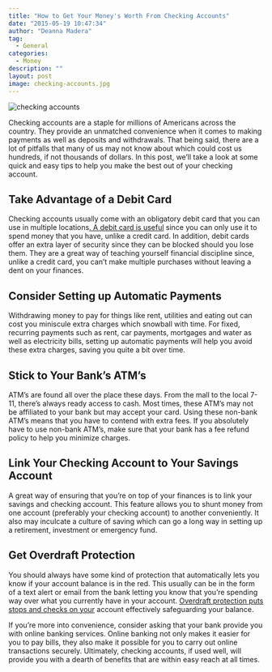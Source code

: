 ```yaml
---
title: "How to Get Your Money's Worth From Checking Accounts"
date: "2015-05-19 10:47:34"
author: "Deanna Madera"
tag:
  - General
categories:
  - Money
description: ""
layout: post
image: checking-accounts.jpg
---
```


![checking accounts](http://mt2.wpengine.com/wp-content/uploads/2015/03/checking-accounts.jpg)

Checking accounts are a staple for millions of Americans across the country. They provide an unmatched convenience when it comes to making payments as well as deposits and withdrawals. That being said, there are a lot of pitfalls that many of us may not know about which could cost us hundreds, if not thousands of dollars. In this post, we’ll take a look at some quick and easy tips to help you make the best out of your checking account.

## Take Advantage of a Debit Card

Checking accounts usually come with an obligatory debit card that you can use in multiple locations[. A debit card is useful](http://www.quickenloans.com/blog/debit-cards-convenience-hassle) since you can only use it to spend money that you have, unlike a credit card. In addition, debit cards offer an extra layer of security since they can be blocked should you lose them. They are a great way of teaching yourself financial discipline since, unlike a credit card, you can’t make multiple purchases without leaving a dent on your finances.

## Consider Setting up Automatic Payments

Withdrawing money to pay for things like rent, utilities and eating out can cost you miniscule extra charges which snowball with time. For fixed, recurring payments such as rent, car payments, mortgages and water as well as electricity bills, setting up automatic payments will help you avoid these extra charges, saving you quite a bit over time.

## Stick to Your Bank’s ATM’s

ATM’s are found all over the place these days. From the mall to the local 7-11, there’s always ready access to cash. Most times, these ATM’s may not be affiliated to your bank but may accept your card. Using these non-bank ATM’s means that you have to contend with extra fees. If you absolutely have to use non-bank ATM’s, make sure that your bank has a fee refund policy to help you minimize charges.

## Link Your Checking Account to Your Savings Account

A great way of ensuring that you’re on top of your finances is to link your savings and checking account. This feature allows you to shunt money from one account (preferably your checking account) to another conveniently. It also may inculcate a culture of saving which can go a long way in setting up a retirement, investment or emergency fund.

## Get Overdraft Protection

You should always have some kind of protection that automatically lets you know if your account balance is in the red. This usually can be in the form of a text alert or email from the bank letting you know that you’re spending way over what you currently have in your account. [Overdraft protection puts stops and checks on your](http://money.usnews.com/money/blogs/my-money/2015/01/27/is-overdraft-protection-real-a-look-at-the-big-4-banks) account effectively safeguarding your balance.

If you’re more into convenience, consider asking that your bank provide you with online banking services. Online banking not only makes it easier for you to pay bills, they also make it possible for you to carry out online transactions securely. Ultimately, checking accounts, if used well, will provide you with a dearth of benefits that are within easy reach at all times.
